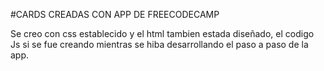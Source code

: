 #CARDS CREADAS CON APP DE FREECODECAMP 

Se creo con css establecido y el html tambien estada diseñado,
el codigo Js si se fue creando mientras se hiba desarrollando 
el paso a paso de la app.